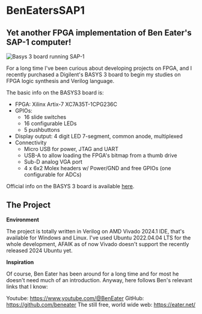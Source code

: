 # BenEatersSAP1
## Yet another FPGA implementation of Ben Eater's SAP-1 computer!

![Basys 3 board running SAP-1](https://repository-images.githubusercontent.com/819211078/52954e30-02a5-4ecc-87c8-8abfb1fd9ab4)

For a long time I've been curious about developing projects on FPGA, and I recently purchased a Digilent's BASYS 3 board to begin my studies on FPGA logic synthesis and Verilog language. 

The basic info on the BASYS3 board is:

* FPGA: Xilinx Artix-7 XC7A35T-1CPG236C
* GPIOs:
  * 16 slide switches
  * 16 configurable LEDs
  * 5 pushbuttons
* Display output: 4 digit LED 7-segment, common anode, multiplexed
* Connectivity
  * Micro USB for power, JTAG and UART
  * USB-A to allow loading the FPGA's bitmap from a thumb drive
  * Sub-D analog VGA port
  * 4 x 6x2 Molex headers w/ Power/GND and free GPIOs (one configurable for ADCs)

Official info on the BASYS 3 board is available [here](https://digilent.com/reference/programmable-logic/basys-3/start).

## The Project

__Environment__

The project is totally written in Verilog on AMD Vivado 2024.1 IDE, that's available for Windows and Linux. I've used Ubuntu 2022.04.04 LTS for the whole development, AFAIK as of now Vivado doesn't support the recently released 2024 Ubuntu yet.

__Inspiration__

Of course, Ben Eater has been around for a long time and for most he doesn't need much of an introduction. Anyway, here follows Ben's relevant links that I know:

Youtube: https://www.youtube.com/@BenEater
GitHub: https://github.com/beneater
The still free, world wide web: https://eater.net/


